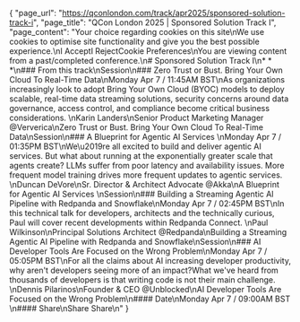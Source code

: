{
    "page_url": "https://qconlondon.com/track/apr2025/sponsored-solution-track-i",
    "page_title": "QCon London 2025 | Sponsored Solution Track I",
    "page_content": "Your choice regarding cookies on this site\nWe use cookies to optimise site functionality and give you the best possible experience.\nI AcceptI RejectCookie Preferences\nYou are viewing content from a past/completed conference.\n# Sponsored Solution Track I\n* * *\n### From this track\nSession\n### Zero Trust or Bust. Bring Your Own Cloud To Real-Time Data\nMonday Apr 7 / 11:45AM BST\nAs organizations increasingly look to adopt Bring Your Own Cloud (BYOC) models to deploy scalable, real-time data streaming solutions, security concerns around data governance, access control, and compliance become critical business considerations. \nKarin Landers\nSenior Product Marketing Manager @Ververica\nZero Trust or Bust. Bring Your Own Cloud To Real-Time Data\nSession\n### A Blueprint for Agentic AI Services \nMonday Apr 7 / 01:35PM BST\nWe\u2019re all excited to build and deliver agentic AI services. But what about running at the exponentially greater scale that agents create? LLMs suffer from poor latency and availability issues. More frequent model training drives more frequent updates to agentic services. \nDuncan DeVore\nSr. Director & Architect Advocate @Akka\nA Blueprint for Agentic AI Services \nSession\n### Building a Streaming Agentic AI Pipeline with Redpanda and Snowflake\nMonday Apr 7 / 02:45PM BST\nIn this technical talk for developers, architects and the technically curious, Paul will cover recent developments within Redpanda Connect. \nPaul Wilkinson\nPrincipal Solutions Architect @Redpanda\nBuilding a Streaming Agentic AI Pipeline with Redpanda and Snowflake\nSession\n### AI Developer Tools Are Focused on the Wrong Problem\nMonday Apr 7 / 05:05PM BST\nFor all the claims about AI increasing developer productivity, why aren't developers seeing more of an impact?What we've heard from thousands of developers is that writing code is not their main challenge. \nDennis Pilarinos\nFounder & CEO @Unblocked\nAI Developer Tools Are Focused on the Wrong Problem\n#### Date\nMonday Apr 7 / 09:00AM BST \n#### Share\nShare Share\n"
}